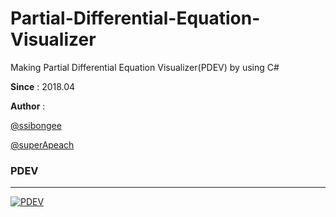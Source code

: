 # Partial-Differential-Equation-Visualizer

Making Partial Differential Equation Visualizer(PDEV) by using C# 

**Since** : 2018.04

**Author** :  

[@ssibongee](https://github.com/ssibongee)

[@superApeach](https://github.com/superApeach)
         
         
### PDEV 
---
[![PDEV](https://img.youtube.com/vi/7byXjAz8SBU/0.jpg)](https://www.youtube.com/watch?v=7byXjAz8SBU)
